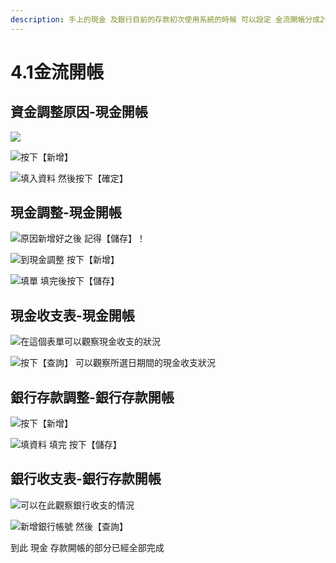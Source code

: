 ```yaml
---
description: 手上的現金 及銀行目前的存款初次使用系統的時候 可以設定 金流開帳分成2個部分 現金跟銀行存款
---
```


# 4.1金流開帳

## 資金調整原因-現金開帳

![](../.gitbook/assets/jie-tu-20191201-shang-wu-3.56.13.jpg)

![&#x6309;&#x4E0B;&#x3010;&#x65B0;&#x589E;&#x3011;](../.gitbook/assets/jie-tu-20191201-shang-wu-3.59.40.jpg)

![&#x586B;&#x5165;&#x8CC7;&#x6599; &#x7136;&#x5F8C;&#x6309;&#x4E0B;&#x3010;&#x78BA;&#x5B9A;&#x3011;](../.gitbook/assets/jie-tu-20191201-shang-wu-4.01.47.jpg)

## 現金調整-現金開帳

![&#x539F;&#x56E0;&#x65B0;&#x589E;&#x597D;&#x4E4B;&#x5F8C; &#x8A18;&#x5F97;&#x3010;&#x5132;&#x5B58;&#x3011;&#xFF01;](../.gitbook/assets/jie-tu-20191201-shang-wu-4.03.34.jpg)

![&#x5230;&#x73FE;&#x91D1;&#x8ABF;&#x6574;  &#x6309;&#x4E0B;&#x3010;&#x65B0;&#x589E;&#x3011;](../.gitbook/assets/jie-tu-20191201-shang-wu-4.13.34.jpg)

![&#x586B;&#x55AE; &#x586B;&#x5B8C;&#x5F8C;&#x6309;&#x4E0B;&#x3010;&#x5132;&#x5B58;&#x3011;](../.gitbook/assets/jie-tu-20191201-shang-wu-4.16.51.jpg)

## 現金收支表-現金開帳

![&#x5728;&#x9019;&#x500B;&#x8868;&#x55AE;&#x53EF;&#x4EE5;&#x89C0;&#x5BDF;&#x73FE;&#x91D1;&#x6536;&#x652F;&#x7684;&#x72C0;&#x6CC1;](../.gitbook/assets/jie-tu-20191201-shang-wu-4.19.16.jpg)

![&#x6309;&#x4E0B;&#x3010;&#x67E5;&#x8A62;&#x3011; &#x53EF;&#x4EE5;&#x89C0;&#x5BDF;&#x6240;&#x9078;&#x65E5;&#x671F;&#x9593;&#x7684;&#x73FE;&#x91D1;&#x6536;&#x652F;&#x72C0;&#x6CC1;](../.gitbook/assets/jie-tu-20191201-shang-wu-4.22.05.jpg)

## 銀行存款調整-銀行存款開帳

![&#x6309;&#x4E0B;&#x3010;&#x65B0;&#x589E;&#x3011;](../.gitbook/assets/jie-tu-20191201-shang-wu-4.28.02.jpg)

![&#x586B;&#x8CC7;&#x6599; &#x586B;&#x5B8C; &#x6309;&#x4E0B;&#x3010;&#x5132;&#x5B58;&#x3011;](../.gitbook/assets/jie-tu-20191201-shang-wu-4.32.21.jpg)

## 銀行收支表-銀行存款開帳

![&#x53EF;&#x4EE5;&#x5728;&#x6B64;&#x89C0;&#x5BDF;&#x9280;&#x884C;&#x6536;&#x652F;&#x7684;&#x60C5;&#x6CC1;](../.gitbook/assets/jie-tu-20191201-shang-wu-4.34.10.jpg)

![&#x65B0;&#x589E;&#x9280;&#x884C;&#x5E33;&#x865F; &#x7136;&#x5F8C;&#x3010;&#x67E5;&#x8A62;&#x3011; ](../.gitbook/assets/jie-tu-20191201-shang-wu-4.37.04.jpg)

  
到此  現金 存款開帳的部分已經全部完成

